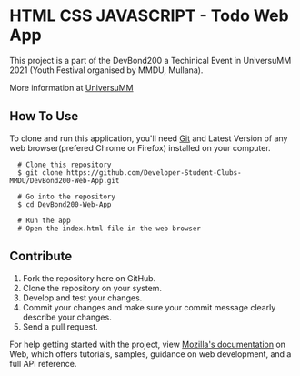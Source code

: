 # HTML CSS JAVASCRIPT - Todo Web App

This project is a part of the DevBond200 a Techinical Event in UniversuMM 2021 (Youth Festival organised by MMDU, Mullana).

More information at [UniversuMM](https://universumm.mmumullana.org/technical.php)

## How To Use

To clone and run this application, you'll need [Git](https://git-scm.com/) and Latest Version of any web browser(prefered Chrome or Firefox) installed on your computer.

      # Clone this repository
      $ git clone https://github.com/Developer-Student-Clubs-MMDU/DevBond200-Web-App.git

      # Go into the repository
      $ cd DevBond200-Web-App

      # Run the app
      # Open the index.html file in the web browser

## Contribute

1. Fork the repository here on GitHub.
1. Clone the repository on your system.
1. Develop and test your changes.
1. Commit your changes and make sure your commit message clearly describe your changes.
1. Send a pull request.

For help getting started with the project, view
[Mozilla's documentation](https://flutter.dev/docs) on Web, which offers tutorials,
samples, guidance on web development, and a full API reference.
